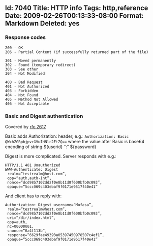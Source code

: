 Id: 7040
Title: HTTP info
Tags: http,reference
Date: 2009-02-26T00:13:33-08:00
Format: Markdown
Deleted: yes
--------------
### Response codes

```
200 - OK
206 - Partial Content (if successfully returned part of the file)

301 - Moved permanently
302 - Found (temporary redirect)
303 - See other
304 - Not Modified

400 - Bad Request
401 - Not Authorized
403 - Forbidden
404 - Not Found
405 - Method Not Allowed
406 - Not Acceptable
```

### Basic and Digest authentication

Covered by [rfc 2617](http://www.ietf.org/rfc/rfc2617.txt)

Basic adds Authorization: header, e.g.:
`Authorization: Basic QWxhZGRpbjpvcGVuIHNlc2FtZQ==` where the value
after Basic is base64 encoding of string \${userid} “:” \${password}

Digest is more complicated. Server responds with e.g.:
```
HTTP/1.1 401 Unauthorized
WWW-Authenticate: Digest
 realm=“testrealm@host.com”,
 qop=“auth,auth-int”,
 nonce=“dcd98b7102dd2f0e8b11d0f600bfb0c093”,
 opaque=“5ccc069c403ebaf9f0171e9517f40e41”
```

And client has to reply with:
```
Authorization: Digest username=“Mufasa”,
 realm=“testrealm@host.com”,
 nonce=“dcd98b7102dd2f0e8b11d0f600bfb0c093”,
 uri=“/dir/index.html”,
 qop=auth,
 nc=00000001,
 cnonce=“0a4f113b”,
 response=“6629fae49393a05397450978507c4ef1”,
 opaque=“5ccc069c403ebaf9f0171e9517f40e41”
```
